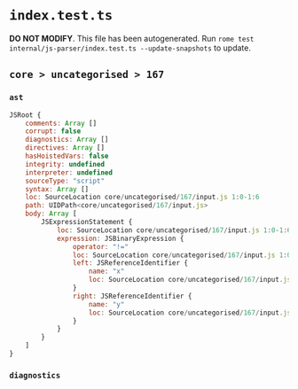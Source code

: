 # `index.test.ts`

**DO NOT MODIFY**. This file has been autogenerated. Run `rome test internal/js-parser/index.test.ts --update-snapshots` to update.

## `core > uncategorised > 167`

### `ast`

```javascript
JSRoot {
	comments: Array []
	corrupt: false
	diagnostics: Array []
	directives: Array []
	hasHoistedVars: false
	integrity: undefined
	interpreter: undefined
	sourceType: "script"
	syntax: Array []
	loc: SourceLocation core/uncategorised/167/input.js 1:0-1:6
	path: UIDPath<core/uncategorised/167/input.js>
	body: Array [
		JSExpressionStatement {
			loc: SourceLocation core/uncategorised/167/input.js 1:0-1:6
			expression: JSBinaryExpression {
				operator: "!="
				loc: SourceLocation core/uncategorised/167/input.js 1:0-1:6
				left: JSReferenceIdentifier {
					name: "x"
					loc: SourceLocation core/uncategorised/167/input.js 1:0-1:1 (x)
				}
				right: JSReferenceIdentifier {
					name: "y"
					loc: SourceLocation core/uncategorised/167/input.js 1:5-1:6 (y)
				}
			}
		}
	]
}
```

### `diagnostics`

```

```
